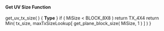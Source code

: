 #### Get UV Size Function

<div class="syntax">
get_uv_tx_size( ) {                                                   <b>Type</b>
}
    if ( MiSize < BLOCK_8X8 )
        return TX_4X4
    return Min( tx_size, maxTxSizeLookup[ get_plane_block_size( MiSize, 1 ) ] )
}

</div>

